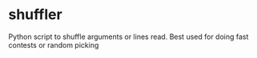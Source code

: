 # shuffler
Python script to shuffle arguments or lines read. Best used for doing fast contests or random picking
